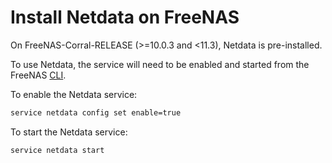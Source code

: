 <!--
---
title: "Install Netdata on FreeNAS"
custom_edit_url: https://github.com/netdata/netdata/edit/master/packaging/installer/methods/freenas.md
---
-->

# Install Netdata on FreeNAS

On FreeNAS-Corral-RELEASE (>=10.0.3 and <11.3), Netdata is pre-installed.

To use Netdata, the service will need to be enabled and started from the FreeNAS [CLI](https://github.com/freenas/cli).

To enable the Netdata service:

```sh
service netdata config set enable=true
```

To start the Netdata service:

```sh
service netdata start
```
